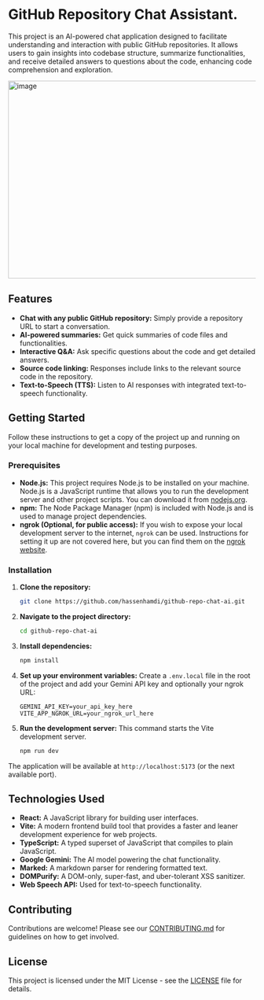 # GitHub Repository Chat Assistant.

This project is an AI-powered chat application designed to facilitate understanding and interaction with public GitHub repositories. It allows users to gain insights into codebase structure, summarize functionalities, and receive detailed answers to questions about the code, enhancing code comprehension and exploration.

<img width="740" height="402" alt="image" src="https://github.com/user-attachments/assets/e6e77a6c-84ce-412b-8774-e9ebbe9ba569" />


## Features

*   **Chat with any public GitHub repository:** Simply provide a repository URL to start a conversation.
*   **AI-powered summaries:** Get quick summaries of code files and functionalities.
*   **Interactive Q&A:** Ask specific questions about the code and get detailed answers.
*   **Source code linking:** Responses include links to the relevant source code in the repository.
*   **Text-to-Speech (TTS):** Listen to AI responses with integrated text-to-speech functionality.

## Getting Started

Follow these instructions to get a copy of the project up and running on your local machine for development and testing purposes.

### Prerequisites

*   **Node.js:** This project requires Node.js to be installed on your machine. Node.js is a JavaScript runtime that allows you to run the development server and other project scripts. You can download it from [nodejs.org](https://nodejs.org/).
*   **npm:** The Node Package Manager (npm) is included with Node.js and is used to manage project dependencies.
*   **ngrok (Optional, for public access):** If you wish to expose your local development server to the internet, `ngrok` can be used. Instructions for setting it up are not covered here, but you can find them on the [ngrok website](https://ngrok.com/).

### Installation

1.  **Clone the repository:**
    ```sh
    git clone https://github.com/hassenhamdi/github-repo-chat-ai.git
    ```
2.  **Navigate to the project directory:**
    ```sh
    cd github-repo-chat-ai
    ```
3.  **Install dependencies:**
    ```sh
    npm install
    ```
4.  **Set up your environment variables:**
    Create a `.env.local` file in the root of the project and add your Gemini API key and optionally your ngrok URL:
    ```
    GEMINI_API_KEY=your_api_key_here
    VITE_APP_NGROK_URL=your_ngrok_url_here
    ```
5.  **Run the development server:**
    This command starts the Vite development server.
    ```sh
    npm run dev
    ```
The application will be available at `http://localhost:5173` (or the next available port).

## Technologies Used

*   **React:** A JavaScript library for building user interfaces.
*   **Vite:** A modern frontend build tool that provides a faster and leaner development experience for web projects.
*   **TypeScript:** A typed superset of JavaScript that compiles to plain JavaScript.
*   **Google Gemini:** The AI model powering the chat functionality.
*   **Marked:** A markdown parser for rendering formatted text.
*   **DOMPurify:** A DOM-only, super-fast, and uber-tolerant XSS sanitizer.
*   **Web Speech API:** Used for text-to-speech functionality.

## Contributing

Contributions are welcome! Please see our [CONTRIBUTING.md](CONTRIBUTING.md) for guidelines on how to get involved.

## License

This project is licensed under the MIT License - see the [LICENSE](LICENSE) file for details.
